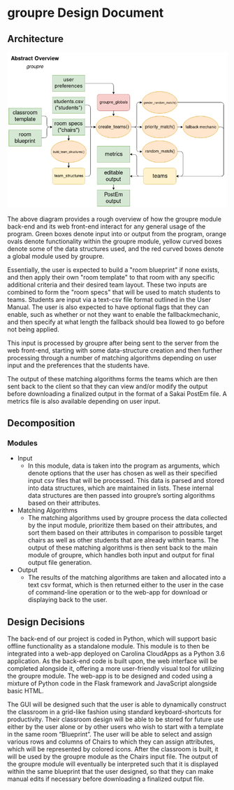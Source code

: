 # groupre Design Document

## Architecture

![Abstract Overview Diagram](./diagrams/abstract_overview.png)

The above diagram provides a rough overview of how the groupre module back-end and its web front-end interact for any general usage of the program. Green boxes denote input into or output from the program, orange ovals denote functionality within the groupre module, yellow curved boxes denote some of the data structures used, and the red curved boxes denote a global module used by groupre.

Essentially, the user is expected to build a "room blueprint" if none exists, and then apply their own "room template" to that room with any specific additional criteria and their desired team layout. These two inputs are combined to form the "room specs" that will be used to match students to teams. Students are input via a text-csv file format outlined in the User Manual. The user is also expected to have optional flags that they can enable, such as whether or not they want to enable the fallbackmechanic, and then specify at what length the fallback should bea llowed to go before not being applied.

This input is processed by groupre after being sent to the server from the web front-end, starting with some data-structure creation and then further processing through a number of matching algorithms depending on user input and the preferences that the students have.

The output of these matching algorithms forms the teams which are then sent back to the client so that they can view and/or modify the output before downloading a finalized output in the format of a Sakai PostEm file. A metrics file is also available depending on user input.

## Decomposition

### Modules

* Input
  * In this module, data is taken into the program as arguments, which denote options that the user has chosen as well as their specified input csv files that will be processed. This data is parsed and stored into data structures, which are maintained in lists. These internal data structures are then passed into groupre’s sorting algorithms based on their attributes.
* Matching Algorithms
  * The matching algorithms used by groupre process the data collected by the input module, prioritize them based on their attributes, and sort them based on their attributes in comparison to possible target chairs as well as other students that are already within teams. The output of these matching algorithms is then sent back to the main module of groupre, which handles both input and output for final output file generation.
* Output
  * The results of the matching algorithms are taken and allocated into a text csv format, which is then returned either to the user in the case of command-line operation or to the web-app for download or displaying back to the user.

## Design Decisions

The back-end of our project is coded in Python, which will support basic offline functionality as a standalone module. This module is to then be integrated into a web-app deployed on Carolina CloudApps as a Python 3.6 application. As the back-end code is built upon, the web interface will be completed alongside it, offering a more user-friendly visual tool for utilizing the groupre module. The web-app is to be designed and coded using a mixture of Python code in the Flask framework and JavaScript alongside basic HTML.

The GUI will be designed such that the user is able to dynamically construct the classroom in a grid-like fashion using standard keyboard-shortcuts for productivity. Their classroom design will be able to be stored for future use either by the user alone or by other users who wish to start with a template in the same room “Blueprint”. The user will be able to select and assign various rows and columns of Chairs to which they can assign attributes, which will be represented by colored icons. After the classroom is built, it will be used by the groupre module as the Chairs input file. The output of the groupre module will eventually be interpreted such that it is displayed within the same blueprint that the user designed, so that they can make manual edits if necessary before downloading a finalized output file.